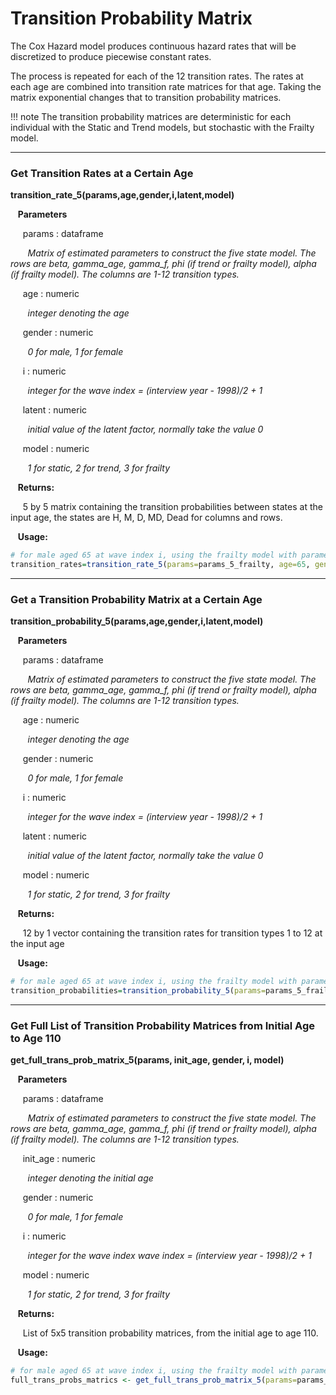 # Transition Probability Matrix 

The Cox Hazard model produces continuous hazard rates that will be discretized to produce
piecewise constant rates. 

The process is repeated for each of the 12 transition rates. The rates at each age are combined
into transition rate matrices for that age. Taking the matrix exponential changes that to 
transition probability matrices. 

!!! note
    The transition probability matrices are deterministic for each individual 
    with the Static and Trend models, but stochastic with the Frailty model.

---
### Get Transition Rates at a Certain Age

**transition_rate_5(params,age,gender,i,latent,model)**

&nbsp;&nbsp; **Parameters**

&nbsp;&nbsp;&nbsp;&nbsp; params : dataframe

&nbsp;&nbsp;&nbsp;&nbsp;&nbsp;&nbsp; *Matrix of estimated parameters to construct the five  state model. The rows are beta, gamma_age, gamma_f, phi (if trend or frailty model), alpha (if frailty model). The columns are 1-12 transition types.*

&nbsp;&nbsp;&nbsp;&nbsp; age : numeric

&nbsp;&nbsp;&nbsp;&nbsp;&nbsp;&nbsp; *integer denoting the age*

&nbsp;&nbsp;&nbsp;&nbsp; gender : numeric

&nbsp;&nbsp;&nbsp;&nbsp;&nbsp;&nbsp; *0 for male, 1 for female*

&nbsp;&nbsp;&nbsp;&nbsp; i : numeric

&nbsp;&nbsp;&nbsp;&nbsp;&nbsp;&nbsp; *integer for the wave index = (interview year - 1998)/2 + 1*

&nbsp;&nbsp;&nbsp;&nbsp; latent : numeric

&nbsp;&nbsp;&nbsp;&nbsp;&nbsp;&nbsp; *initial value of the latent factor, normally take the value 0*

&nbsp;&nbsp;&nbsp;&nbsp; model : numeric

&nbsp;&nbsp;&nbsp;&nbsp;&nbsp;&nbsp; *1 for static, 2 for trend, 3 for frailty*

&nbsp;&nbsp; **Returns:**

&nbsp;&nbsp;&nbsp;&nbsp; 5 by 5 matrix containing the transition probabilities between states at the input age, the states are H, M, D, MD, Dead for columns and rows.

&nbsp;&nbsp; **Usage:**

```r
# for male aged 65 at wave index i, using the frailty model with parameters 'param'
transition_rates=transition_rate_5(params=params_5_frailty, age=65, gender=0, i=8, latent=0, model=3)
```

---
### Get a Transition Probability Matrix at a Certain Age

**transition_probability_5(params,age,gender,i,latent,model)**

&nbsp;&nbsp; **Parameters**

&nbsp;&nbsp;&nbsp;&nbsp; params : dataframe

&nbsp;&nbsp;&nbsp;&nbsp;&nbsp;&nbsp; *Matrix of estimated parameters to construct the five  state model. The rows are beta, gamma_age, gamma_f, phi (if trend or frailty model), alpha (if frailty model). The columns are 1-12 transition types.*

&nbsp;&nbsp;&nbsp;&nbsp; age : numeric

&nbsp;&nbsp;&nbsp;&nbsp;&nbsp;&nbsp; *integer denoting the age*

&nbsp;&nbsp;&nbsp;&nbsp; gender : numeric

&nbsp;&nbsp;&nbsp;&nbsp;&nbsp;&nbsp; *0 for male, 1 for female*

&nbsp;&nbsp;&nbsp;&nbsp; i : numeric

&nbsp;&nbsp;&nbsp;&nbsp;&nbsp;&nbsp; *integer for the wave index = (interview year - 1998)/2 + 1*

&nbsp;&nbsp;&nbsp;&nbsp; latent : numeric

&nbsp;&nbsp;&nbsp;&nbsp;&nbsp;&nbsp; *initial value of the latent factor, normally take the value 0*

&nbsp;&nbsp;&nbsp;&nbsp; model : numeric

&nbsp;&nbsp;&nbsp;&nbsp;&nbsp;&nbsp; *1 for static, 2 for trend, 3 for frailty*

&nbsp;&nbsp; **Returns:**

&nbsp;&nbsp;&nbsp;&nbsp; 12 by 1 vector containing the transition rates for transition types 1 to 12 at the input age

&nbsp;&nbsp; **Usage:**

```r
# for male aged 65 at wave index i, using the frailty model with parameters 'param'
transition_probabilities=transition_probability_5(params=params_5_frailty, age=65, gender=0, i=8, latent=0, model=3)
```

---
### Get Full List of Transition Probability Matrices from Initial Age to Age 110

**get_full_trans_prob_matrix_5(params, init_age, gender, i, model)**

&nbsp;&nbsp; **Parameters**

&nbsp;&nbsp;&nbsp;&nbsp; params : dataframe

&nbsp;&nbsp;&nbsp;&nbsp;&nbsp;&nbsp; *Matrix of estimated parameters to construct the five  state model. The rows are beta, gamma_age, gamma_f, phi (if trend or frailty model), alpha (if frailty model). The columns are 1-12 transition types.*

&nbsp;&nbsp;&nbsp;&nbsp; init_age : numeric

&nbsp;&nbsp;&nbsp;&nbsp;&nbsp;&nbsp; *integer denoting the initial age*

&nbsp;&nbsp;&nbsp;&nbsp; gender : numeric

&nbsp;&nbsp;&nbsp;&nbsp;&nbsp;&nbsp; *0 for male, 1 for female*

&nbsp;&nbsp;&nbsp;&nbsp; i : numeric

&nbsp;&nbsp;&nbsp;&nbsp;&nbsp;&nbsp; *integer for the wave index wave index = (interview year - 1998)/2 + 1*

&nbsp;&nbsp;&nbsp;&nbsp; model : numeric

&nbsp;&nbsp;&nbsp;&nbsp;&nbsp;&nbsp; *1 for static, 2 for trend, 3 for frailty*

&nbsp;&nbsp; **Returns:**

&nbsp;&nbsp;&nbsp;&nbsp; List of 5x5 transition probability matrices, from the initial age to age 110.

&nbsp;&nbsp; **Usage:**

```r
# for male aged 65 at wave index i, using the frailty model with parameters 'param'
full_trans_probs_matrics <- get_full_trans_prob_matrix_5(params=params_5_frailty, init_age=65, gender=0, i=8, model=3)
```


















